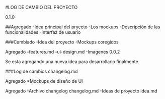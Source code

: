 #LOG DE CAMBIO DEL PROYECTO

0.1.0

##Agregado -Idea principal del pryecto -Los mockups -Descripción de las funcionalidades -Interfaz de usuario

###Cambiado -Idea del proyecto -Mockups coregidos

Agregado -features.md -ui-design.md -Imagenes
0.0.2

Se esta agregando una nueva idea para desarrollarlo finalmente

###Log de cambios changelog.md

Agregado *Mockups de diseño de UI

Agregado -Archivo changelog changelog.md -Ideas de proyecto idea.md